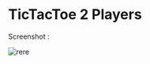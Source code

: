 # TicTacToe 2 Players

Screenshot :






![rere](https://user-images.githubusercontent.com/25878398/67149771-06ee2a80-f2cd-11e9-8b28-02e2ed4eda86.png)
